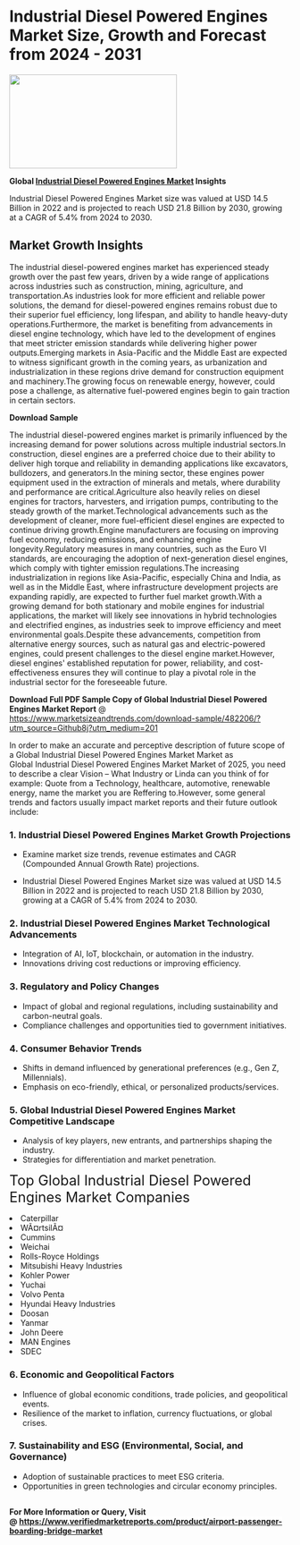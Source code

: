 <H1>Industrial Diesel Powered Engines Market Size, Growth and Forecast from 2024 - 2031</H1><img class="aligncenter size-medium wp-image-584254" src="https://thirdeyenews.in/wp-content/uploads/2024/09/Global-Market-Research-300x168.jpeg" alt="" width="300" height="168" /><p><strong>Global&nbsp;<a href="https://www.marketsizeandtrends.com/download-sample/482206/?utm_source=Github8j?utm_medium=201">Industrial Diesel Powered Engines Market</a> Insights</strong></p><p>Industrial Diesel Powered Engines Market size was valued at USD 14.5 Billion in 2022 and is projected to reach USD 21.8 Billion by 2030, growing at a CAGR of 5.4% from 2024 to 2030.</p><p><h2>Market Growth Insights</h2> <p>The industrial diesel-powered engines market has experienced steady growth over the past few years, driven by a wide range of applications across industries such as construction, mining, agriculture, and transportation.As industries look for more efficient and reliable power solutions, the demand for diesel-powered engines remains robust due to their superior fuel efficiency, long lifespan, and ability to handle heavy-duty operations.Furthermore, the market is benefiting from advancements in diesel engine technology, which have led to the development of engines that meet stricter emission standards while delivering higher power outputs.Emerging markets in Asia-Pacific and the Middle East are expected to witness significant growth in the coming years, as urbanization and industrialization in these regions drive demand for construction equipment and machinery.The growing focus on renewable energy, however, could pose a challenge, as alternative fuel-powered engines begin to gain traction in certain sectors.</p> <p><strong>Download Sample</strong></p> <p>The industrial diesel-powered engines market is primarily influenced by the increasing demand for power solutions across multiple industrial sectors.In construction, diesel engines are a preferred choice due to their ability to deliver high torque and reliability in demanding applications like excavators, bulldozers, and generators.In the mining sector, these engines power equipment used in the extraction of minerals and metals, where durability and performance are critical.Agriculture also heavily relies on diesel engines for tractors, harvesters, and irrigation pumps, contributing to the steady growth of the market.Technological advancements such as the development of cleaner, more fuel-efficient diesel engines are expected to continue driving growth.Engine manufacturers are focusing on improving fuel economy, reducing emissions, and enhancing engine longevity.Regulatory measures in many countries, such as the Euro VI standards, are encouraging the adoption of next-generation diesel engines, which comply with tighter emission regulations.The increasing industrialization in regions like Asia-Pacific, especially China and India, as well as in the Middle East, where infrastructure development projects are expanding rapidly, are expected to further fuel market growth.With a growing demand for both stationary and mobile engines for industrial applications, the market will likely see innovations in hybrid technologies and electrified engines, as industries seek to improve efficiency and meet environmental goals.Despite these advancements, competition from alternative energy sources, such as natural gas and electric-powered engines, could present challenges to the diesel engine market.However, diesel engines' established reputation for power, reliability, and cost-effectiveness ensures they will continue to play a pivotal role in the industrial sector for the foreseeable future.</p> <p><span class=""><strong>Download Full PDF Sample Copy of Global Industrial Diesel Powered Engines Market Report</strong> @ <a href="https://www.marketsizeandtrends.com/download-sample/482206/?utm_source=Github8j?utm_medium=201" target="_blank">https://www.marketsizeandtrends.com/download-sample/482206/?utm_source=Github8j?utm_medium=201</a></span></p><p>In order to make an accurate and perceptive description of future scope of a Global&nbsp;Industrial Diesel Powered Engines Market Market as Global&nbsp;Industrial Diesel Powered Engines Market Market of 2025, you need to describe a clear Vision &ndash; What Industry or Linda can you think of for example: Quote from a Technology, healthcare, automotive, renewable energy, name the market you are Reffering to.However, some general trends and factors usually impact market reports and their future outlook include:</p><h3>1.&nbsp;<strong>Industrial Diesel Powered Engines Market Growth Projections</strong></h3><ul><li>Examine market size trends, revenue estimates and CAGR (Compounded Annual Growth Rate) projections.</li><li><p>Industrial Diesel Powered Engines Market size was valued at USD 14.5 Billion in 2022 and is projected to reach USD 21.8 Billion by 2030, growing at a CAGR of 5.4% from 2024 to 2030.</p></li></ul><h3>2.&nbsp;<strong>Industrial Diesel Powered Engines Market Technological Advancements</strong></h3><ul><li>Integration of AI, IoT, blockchain, or automation in the industry.</li><li>Innovations driving cost reductions or improving efficiency.</li></ul><h3>3.&nbsp;<strong>Regulatory and Policy Changes</strong></h3><ul><li>Impact of global and regional regulations, including sustainability and carbon-neutral goals.</li><li>Compliance challenges and opportunities tied to government initiatives.</li></ul><h3>4.&nbsp;<strong>Consumer Behavior Trends</strong></h3><ul><li>Shifts in demand influenced by generational preferences (e.g., Gen Z, Millennials).</li><li>Emphasis on eco-friendly, ethical, or personalized products/services.</li></ul><h3>5.&nbsp;<strong>Global Industrial Diesel Powered Engines Market Competitive Landscape</strong></h3><ul><li>Analysis of key players, new entrants, and partnerships shaping the industry.</li><li>Strategies for differentiation and market penetration.</li></ul><p data-pm-slice="1 1 []"><span style="color: inherit; font-family: inherit; font-size: 25px;">Top Global Industrial Diesel Powered Engines Market Companies</span></p><div class="" data-test-id=""><p><li>Caterpillar</li><li> WÃ¤rtsilÃ¤</li><li> Cummins</li><li> Weichai</li><li> Rolls-Royce Holdings</li><li> Mitsubishi Heavy Industries</li><li> Kohler Power</li><li> Yuchai</li><li> Volvo Penta</li><li> Hyundai Heavy Industries</li><li> Doosan</li><li> Yanmar</li><li> John Deere</li><li> MAN Engines</li><li> SDEC</li></p></div><h3>6.&nbsp;<strong>Economic and Geopolitical Factors</strong></h3><ul><li>Influence of global economic conditions, trade policies, and geopolitical events.</li><li>Resilience of the market to inflation, currency fluctuations, or global crises.</li></ul><h3>7.&nbsp;<strong>Sustainability and ESG (Environmental, Social, and Governance)</strong></h3><ul><li>Adoption of sustainable practices to meet ESG criteria.</li><li>Opportunities in green technologies and circular economy principles.</li></ul><h2><strong style="font-size: 14px;">For More Information or Query, Visit @&nbsp;</strong><a style="background-color: #ffffff; font-size: 14px;" href="https://www.marketsizeandtrends.com/report/industrial-diesel-powered-engines-market/" target="_blank">https://www.verifiedmarketreports.com/product/airport-passenger-boarding-bridge-market</a></h2>